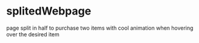 # splitedWebpage
page split in half to purchase two items with cool animation when hovering over the desired item

